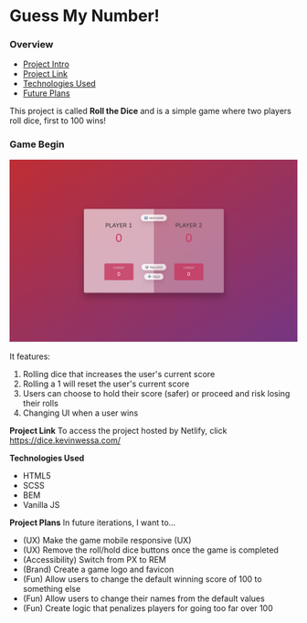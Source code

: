 # Guess My Number!

### Overview

- [Project Intro](#intro)
- [Project Link](#link)
- [Technologies Used](#technologies)
- [Future Plans](#plans)

<a name="intro"></a>

This project is called **Roll the Dice** and is a simple game where two players roll dice, first to 100 wins!

### Game Begin

![Project Image](/images/game-screenshot.png)

It features:

1. Rolling dice that increases the user's current score
2. Rolling a 1 will reset the user's current score
3. Users can choose to hold their score (safer) or proceed and risk losing their rolls
4. Changing UI when a user wins

**Project Link**
<a name="link"></a>
To access the project hosted by Netlify, click https://dice.kevinwessa.com/

**Technologies Used**
<a name="technologies"></a>

- HTML5
- SCSS
- BEM
- Vanilla JS

**Project Plans**
<a name="plans"></a>
In future iterations, I want to...

- (UX) Make the game mobile responsive (UX)
- (UX) Remove the roll/hold dice buttons once the game is completed
- (Accessibility) Switch from PX to REM
- (Brand) Create a game logo and favicon
- (Fun) Allow users to change the default winning score of 100 to something else
- (Fun) Allow users to change their names from the default values
- (Fun) Create logic that penalizes players for going too far over 100
